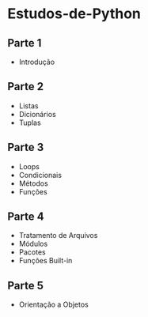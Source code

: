 # Estudos-de-Python

## Parte 1 
* Introdução 
  
## Parte 2
* Listas
* Dicionários
* Tuplas

## Parte 3
* Loops
* Condicionais 
* Métodos
* Funções

## Parte 4
* Tratamento de Arquivos
* Módulos
* Pacotes
* Funções Built-in

## Parte 5
* Orientação a Objetos
